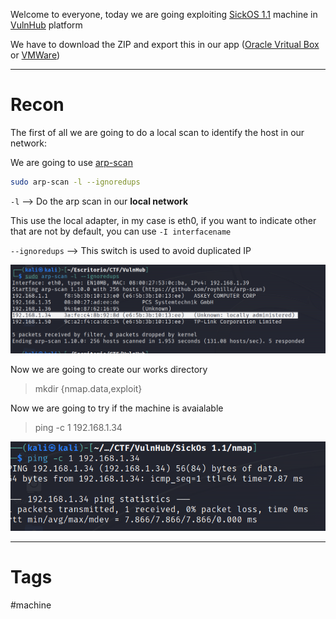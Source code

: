 
Welcome to everyone, today we are going exploiting [SickOS 1.1](https://www.vulnhub.com/entry/sickos-11,132/) machine in [VulnHub](https://www.vulnhub.com/) platform

We have to download the ZIP and export this in our app ([Oracle Vritual Box](https://www.virtualbox.org/) or [VMWare](https://www.vmware.com/es/products/workstation-player/workstation-player-evaluation.html))

---

# Recon


The first of all we are going to do a local scan to identify the host in our network:

We are going to use [arp-scan](../../Tools/Enumeration/arp-scan/arp-scan.md)

````bash
sudo arp-scan -l --ignoredups
````

`-l` --> Do the arp scan in our **local network**

This use the local adapter, in my case is eth0, if you want to indicate other that are not by default, you can use `-I interfacename`

`--ignoredups` --> This switch is used to avoid duplicated IP 

![](../../Images/Pasted%20image%2020230830185735.png)

Now we are going to create our works directory

> mkdir {nmap.data,exploit}

Now we are going to try if the machine is avaialable

> ping -c 1 192.168.1.34


![](../../Images/Pasted%20image%2020230830190148.png)



---

# Tags

#machine 